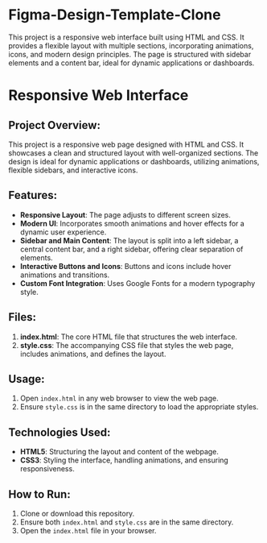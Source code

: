 # Figma-Design-Template-Clone
This project is a responsive web interface built using HTML and CSS. It provides a flexible layout with multiple sections, incorporating animations, icons, and modern design principles. The page is structured with sidebar elements and a content bar, ideal for dynamic applications or dashboards.

# Responsive Web Interface

## Project Overview:
This project is a responsive web page designed with HTML and CSS. It showcases a clean and structured layout with well-organized sections. The design is ideal for dynamic applications or dashboards, utilizing animations, flexible sidebars, and interactive icons.

## Features:
- **Responsive Layout**: The page adjusts to different screen sizes.
- **Modern UI**: Incorporates smooth animations and hover effects for a dynamic user experience.
- **Sidebar and Main Content**: The layout is split into a left sidebar, a central content bar, and a right sidebar, offering clear separation of elements.
- **Interactive Buttons and Icons**: Buttons and icons include hover animations and transitions.
- **Custom Font Integration**: Uses Google Fonts for a modern typography style.

## Files:
1. **index.html**: The core HTML file that structures the web interface.
2. **style.css**: The accompanying CSS file that styles the web page, includes animations, and defines the layout.

## Usage:
1. Open `index.html` in any web browser to view the web page.
2. Ensure `style.css` is in the same directory to load the appropriate styles.

## Technologies Used:
- **HTML5**: Structuring the layout and content of the webpage.
- **CSS3**: Styling the interface, handling animations, and ensuring responsiveness.

## How to Run:
1. Clone or download this repository.
2. Ensure both `index.html` and `style.css` are in the same directory.
3. Open the `index.html` file in your browser.

